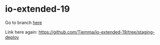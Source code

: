 # io-extended-19


Go to branch [here](https://github.com/Tiemma/io-extended-19/tree/staging-deploy)

Link here again: https://github.com/Tiemma/io-extended-19/tree/staging-deploy

